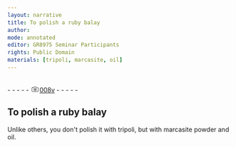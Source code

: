 ```yaml
---
layout: narrative
title: To polish a ruby balay
author:
mode: annotated
editor: GR8975 Seminar Participants
rights: Public Domain
materials: [tripoli, marcasite, oil]
---
```


 <br/>- - - - - <a href="http://gallica.bnf.fr/ark:/12148/btv1b10500001g/f22.image"><img src="../assets/photo-icon.png" alt="folio image: " style="display:inline-block; margin-bottom:-3px;"/>008v</a> - - - - - <br/> 
## To polish a ruby balay

 
  Unlike others, you don't polish it with tripoli, but with marcasite powder and oil. 
 